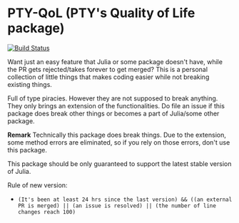 # PTY-QoL (PTY's Quality of Life package)

[![Build Status](https://github.com/putianyi889/PTY-QoL.jl/actions/workflows/CI.yml/badge.svg?branch=master)](https://github.com/putianyi889/PTY-QoL.jl/actions/workflows/CI.yml?query=branch%3Amaster)

Want just an easy feature that Julia or some package doesn't have, while the PR gets rejected/takes forever to get merged? This is a personal collection of little things that makes coding easier while not breaking existing things.

Full of type piracies. However they are not supposed to break anything. They only brings an extension of the functionalities. Do file an issue if this package does break other things or becomes a part of Julia/some other package.

**Remark** Technically this package does break things. Due to the extension, some method errors are eliminated, so if you rely on those errors, don't use this package.

This package should be only guaranteed to support the latest stable version of Julia.

Rule of new version:
- `(It's been at least 24 hrs since the last version) && ((an external PR is merged) || (an issue is resolved) || (the number of line changes reach 100)`
